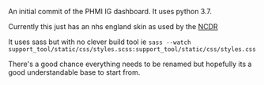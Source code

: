 An initial commit of the PHMI IG dashboard. It uses python 3.7.

Currently this just has an nhs england skin as used by the [NCDR](https://data.england.nhs.uk/ncdr/database)

It uses sass but with no clever build tool ie
`sass --watch support_tool/static/css/styles.scss:support_tool/static/css/styles.css`

There's a good chance everything needs to be renamed but hopefully its a good understandable base to start from.

